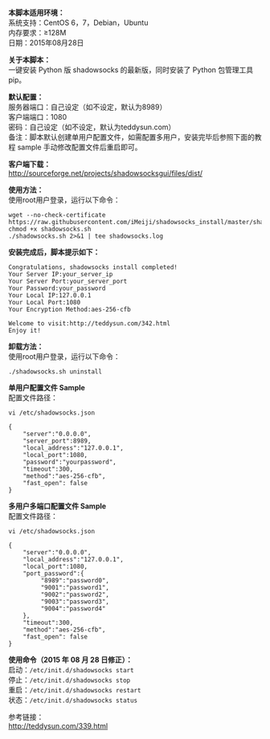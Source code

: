 **本脚本适用环境：**  
系统支持：CentOS 6，7，Debian，Ubuntu  
内存要求：≥128M  
日期：2015年08月28日  


**关于本脚本：**  
一键安装 Python 版 shadowsocks 的最新版，同时安装了 Python 包管理工具 pip。  


**默认配置：**   
服务器端口：自己设定（如不设定，默认为8989）   
客户端端口：1080    
密码：自己设定（如不设定，默认为teddysun.com）     
备注：脚本默认创建单用户配置文件，如需配置多用户，安装完毕后参照下面的教程 sample 手动修改配置文件后重启即可。    

**客户端下载：**   
http://sourceforge.net/projects/shadowsocksgui/files/dist/   

**使用方法：**    
使用root用户登录，运行以下命令：   
```
wget --no-check-certificate https://raw.githubusercontent.com/iMeiji/shadowsocks_install/master/shadowsocks.sh
chmod +x shadowsocks.sh
./shadowsocks.sh 2>&1 | tee shadowsocks.log
```

**安装完成后，脚本提示如下：**  
```
Congratulations, shadowsocks install completed!   
Your Server IP:your_server_ip   
Your Server Port:your_server_port   
Your Password:your_password   
Your Local IP:127.0.0.1   
Your Local Port:1080   
Your Encryption Method:aes-256-cfb   

Welcome to visit:http://teddysun.com/342.html   
Enjoy it! 
```
**卸载方法：**   
使用root用户登录，运行以下命令：  
```
./shadowsocks.sh uninstall
```

**单用户配置文件 Sample**   
配置文件路径：
```
vi /etc/shadowsocks.json
```

```
{  
    "server":"0.0.0.0",  
    "server_port":8989,   
    "local_address":"127.0.0.1",  
    "local_port":1080,  
    "password":"yourpassword",  
    "timeout":300,  
    "method":"aes-256-cfb",  
    "fast_open": false  
}
```

**多用户多端口配置文件 Sample**  
配置文件路径：
```
vi /etc/shadowsocks.json
```

```
{  
    "server":"0.0.0.0",
    "local_address":"127.0.0.1",
    "local_port":1080,
    "port_password":{
         "8989":"password0",
         "9001":"password1",
         "9002":"password2",
         "9003":"password3",
         "9004":"password4"
    },
    "timeout":300,
    "method":"aes-256-cfb",
    "fast_open": false
}
```

**使用命令（2015 年 08 月 28 日修正）：**  
启动：```/etc/init.d/shadowsocks start```  
停止：```/etc/init.d/shadowsocks stop```  
重启：```/etc/init.d/shadowsocks restart```  
状态：```/etc/init.d/shadowsocks status```  

参考链接：  
http://teddysun.com/339.html   